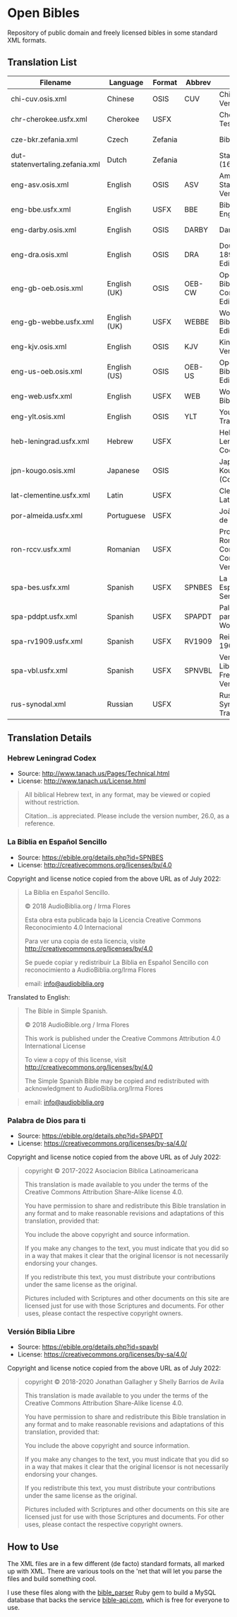 # Open Bibles

Repository of public domain and freely licensed bibles in some standard XML formats.

## Translation List

| Filename                        | Language     | Format  | Abbrev | Version                                           | License       |
|---------------------------------|--------------|---------|--------|---------------------------------------------------|---------------|
| chi-cuv.osis.xml                | Chinese      | OSIS    | CUV    | Chinese Union Version                             | Public Domain |
| chr-cherokee.usfx.xml           | Cherokee     | USFX    |        | Cherokee New Testament                            | Public Domain |
| cze-bkr.zefania.xml             | Czech        | Zefania |        | Bible kralická                                    | Public Domain |
| dut-statenvertaling.zefania.xml | Dutch        | Zefania |        | Statenvertaling (1637)                            | Public Domain |
| eng-asv.osis.xml                | English      | OSIS    | ASV    | American Standard Version (1901)                  | Public Domain |
| eng-bbe.usfx.xml                | English      | USFX    | BBE    | Bible in Basic English                            | Public Domain |
| eng-darby.osis.xml              | English      | OSIS    | DARBY  | Darby Bible                                       | Public Domain |
| eng-dra.osis.xml                | English      | OSIS    | DRA    | Douay-Rheims 1899 American Edition                | Public Domain |
| eng-gb-oeb.osis.xml             | English (UK) | OSIS    | OEB-CW | Open English Bible, Commonwealth Edition          | Public Domain |
| eng-gb-webbe.usfx.xml           | English (UK) | USFX    | WEBBE  | World English Bible, British Edition              | Public Domain |
| eng-kjv.osis.xml                | English      | OSIS    | KJV    | King James Version                                | Public Domain |
| eng-us-oeb.osis.xml             | English (US) | OSIS    | OEB-US | Open English Bible, US Edition                    | Public Domain |
| eng-web.usfx.xml                | English      | USFX    | WEB    | World English Bible                               | Public Domain |
| eng-ylt.osis.xml                | English      | OSIS    | YLT    | Young's Literal Translation                       | Public Domain |
| heb-leningrad.usfx.xml          | Hebrew       | USFX    |        | Hebrew Leningrad Codex                            | _see below_   |
| jpn-kougo.osis.xml              | Japanese     | OSIS    |        | Japanese Kougo (Colloquial)                       | Public Domain |
| lat-clementine.usfx.xml         | Latin        | USFX    |        | Clementine Latin Vulgate                          | Public Domain |
| por-almeida.usfx.xml            | Portuguese   | USFX    |        | João Ferreira de Almeida                          | Public Domain |
| ron-rccv.usfx.xml               | Romanian     | USFX    |        | Protestant Romanian Corrected Cornilescu Version  | Public Domain |
| spa-bes.usfx.xml                | Spanish      | USFX    | SPNBES | La Biblia en Español Sencillo                     | [CC BY 4.0](https://creativecommons.org/licenses/by/4.0/) |
| spa-pddpt.usfx.xml              | Spanish      | USFX    | SPAPDT | Palabra de Dios para ti / God's Word for You      | [CC BY-SA 4.0](https://creativecommons.org/licenses/by-sa/4.0/) |
| spa-rv1909.usfx.xml             | Spanish      | USFX    | RV1909 | Reina Valera 1909                                 | Public Domain |
| spa-vbl.usfx.xml                | Spanish      | USFX    | SPNVBL | Versión Biblia Libre / Spanish Free Bible Version | [CC BY-SA 4.0](https://creativecommons.org/licenses/by-sa/4.0/) |
| rus-synodal.xml                 | Russian      | USFX    |        | Russian Synodal Translation                       | Public Domain |


## Translation Details

### Hebrew Leningrad Codex

- Source: http://www.tanach.us/Pages/Technical.html
- License: http://www.tanach.us/License.html

>All biblical Hebrew text, in any format, may be viewed or copied without restriction.
>
>Citation...is appreciated. Please include the version number, 26.0, as a reference. 

### La Biblia en Español Sencillo

- Source: https://ebible.org/details.php?id=SPNBES
- License: http://creativecommons.org/licenses/by/4.0

Copyright and license notice copied from the above URL as of July 2022:

>La Biblia en Español Sencillo.
>
>© 2018 AudioBiblia.org / Irma Flores
>
>Esta obra esta publicada bajo la Licencia Creative Commons Reconocimiento 4.0 Internacional
>
>Para ver una copia de esta licencia, visite http://creativecommons.org/licenses/by/4.0
>
>Se puede copiar y redistribuir La Biblia en Español Sencillo con reconocimiento a AudioBiblia.org/Irma Flores
>
>email: info@audiobiblia.org

Translated to English:

>The Bible in Simple Spanish.
>
>© 2018 AudioBible.org / Irma Flores
>
>This work is published under the Creative Commons Attribution 4.0 International License
>
>To view a copy of this license, visit http://creativecommons.org/licenses/by/4.0
>
>The Simple Spanish Bible may be copied and redistributed with acknowledgment to AudioBiblia.org/Irma Flores

>email: info@audiobiblia.org

### Palabra de Dios para ti

- Source: https://ebible.org/details.php?id=SPAPDT
- License: https://creativecommons.org/licenses/by-sa/4.0/

Copyright and license notice copied from the above URL as of July 2022:

>copyright © 2017-2022 Asociacion Biblica Latinoamericana
>
>This translation is made available to you under the terms of the Creative Commons Attribution Share-Alike license 4.0.
>
>You have permission to share and redistribute this Bible translation in any format and to make reasonable revisions and adaptations of this translation, provided that:
>
>    You include the above copyright and source information.
>
>    If you make any changes to the text, you must indicate that you did so in a way that makes it clear that the original licensor is not necessarily endorsing your changes.
>
>    If you redistribute this text, you must distribute your contributions under the same license as the original.
>
>Pictures included with Scriptures and other documents on this site are licensed just for use with those Scriptures and documents. For other uses, please contact the respective copyright owners.


### Versión Biblia Libre

- Source: https://ebible.org/details.php?id=spavbl
- License: https://creativecommons.org/licenses/by-sa/4.0/

Copyright and license notice copied from the above URL as of July 2022:

>copyright © 2018-2020 Jonathan Gallagher y Shelly Barrios de Avila
>
>This translation is made available to you under the terms of the Creative Commons Attribution Share-Alike license 4.0.
>
>You have permission to share and redistribute this Bible translation in any format and to make reasonable revisions and adaptations of this translation, provided that:
>
>    You include the above copyright and source information.
>
>    If you make any changes to the text, you must indicate that you did so in a way that makes it clear that the original licensor is not necessarily endorsing your changes.
>
>    If you redistribute this text, you must distribute your contributions under the same license as the original.
>
>Pictures included with Scriptures and other documents on this site are licensed just for use with those Scriptures and documents. For other uses, please contact the respective copyright owners.

## How to Use

The XML files are in a few different (de facto) standard formats, all marked up with XML. There are various tools on the 'net that will let you parse the files and build something cool.

I use these files along with the [bible_parser](https://github.com/seven1m/bible_parser) Ruby gem to build a MySQL database that backs the service [bible-api.com](https://bible-api.com), which is free for everyone to use.

